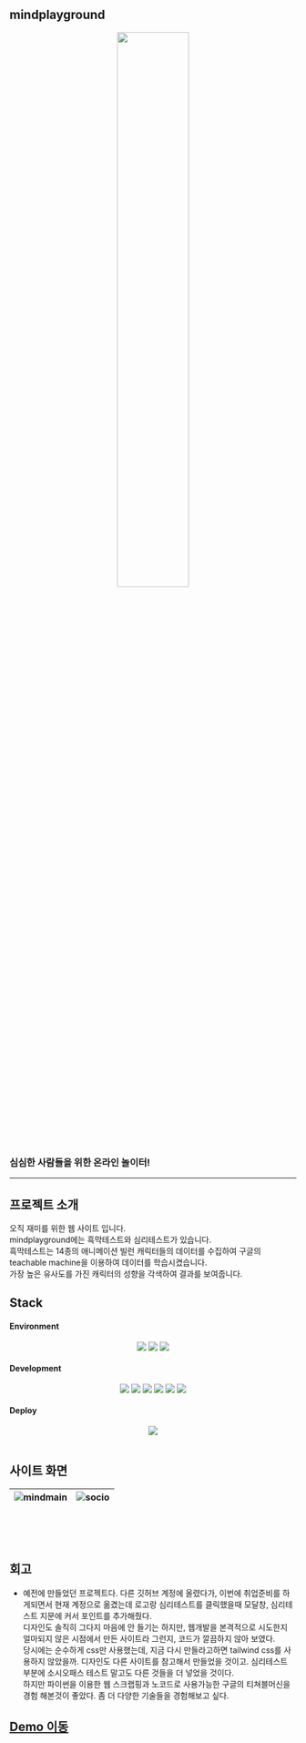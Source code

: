 ## mindplayground


<p align="center">
<img src = "https://github.com/kr-JSW/mindplayground/assets/150055151/6e8cc883-e3cd-4417-8f57-99050ce7f134" width="50%" height="50%">
</p>

### 심심한 사람들을 위한 온라인 놀이터!
---

## 프로젝트 소개
오직 재미를 위한 웹 사이트 입니다. </br>
mindplayground에는 흑막테스트와 심리테스트가 있습니다. </br>
흑막테스트는 14종의 애니메이션 빌런 캐릭터들의 데이터를 수집하여 구글의 teachable machine을 이용하여 데이터를 학습시켰습니다. </br>
가장 높은 유사도를 가진 캐릭터의 성향을 각색하여 결과를 보여줍니다.</br> 


## Stack

#### Environment
<div align=center>
  <img src="https://img.shields.io/badge/github-181717?style=plastic&logo=github&logoColor=white">   
  <img src="https://img.shields.io/badge/git-F05032?style=plastic&logo=git&logoColor=white">   
  <img src="https://img.shields.io/badge/visualstudiocode-007ACC?style=plastic&logo=visualstudiocode&logoColor=white">   
</div>


#### Development
<div align=center>
  <img src="https://img.shields.io/badge/nextjs-181717?style=plastic&logo=nextdotjs&logoColor=white"> 
  <img src="https://img.shields.io/badge/reactjs-61DAFB?style=plastic&logo=react&logoColor=black"> 
  <img src="https://img.shields.io/badge/.env-007396?style=plastic&logo=dotenv&logoColor=white">   
    <img src="https://img.shields.io/badge/javascript-F7DF1E?style=plastic&logo=javascript&logoColor=white">  
    <img src="https://img.shields.io/badge/html-E34F26?style=plastic&logo=html5&logoColor=white">  
    <img src="https://img.shields.io/badge/css-1572B6?style=plastic&logo=css3&logoColor=white">  
</div>

#### Deploy
<div align=center>
  <img src="https://img.shields.io/badge/vercel-000000?style=plastic&logo=vercel&logoColor=white">   
  </div>

</br>


## 사이트 화면



|![mindmain](https://github.com/kr-JSW/mindplayground/assets/150055151/f7149094-707f-40a6-9cd3-a5da3dcf2da7)|![socio](https://github.com/kr-JSW/mindplayground/assets/150055151/55fb0f68-ae85-42de-9f86-e064386c4b08)|
| :-----: | :---------: |

<br/>
<br/>
<br/>


## 회고
- 예전에 만들었던 프로젝트다. 다른 깃허브 계정에 올렸다가, 이번에 취업준비를 하게되면서 현재 계정으로 옮겼는데 로고랑 심리테스트를 클릭했을때 모달창, 심리테스트 지문에 커서 포인트를 추가해줬다.
  </br> 디자인도 솔직히 그다지 마음에 안 들기는 하지만, 웹개발을 본격적으로 시도한지 얼마되지 않은 시점에서 만든 사이트라 그런지, 코드가 깔끔하지 않아 보였다.
  </br> 당시에는 순수하게 css만 사용했는데, 지금 다시 만들라고하면 tailwind css를 사용하지 않았을까. 디자인도 다른 사이트를 참고해서 만들었을 것이고.
   심리테스트 부분에 소시오패스 테스트 말고도 다른 것들을 더 넣었을 것이다.
  </br> 하지만 파이썬을 이용한 웹 스크랩핑과 노코드로 사용가능한 구글의 티쳐블머신을 경험 해본것이 좋았다. 좀 더 다양한 기술들을 경험해보고 싶다.


## [Demo 이동](https://www.mindplayground.shop/)
